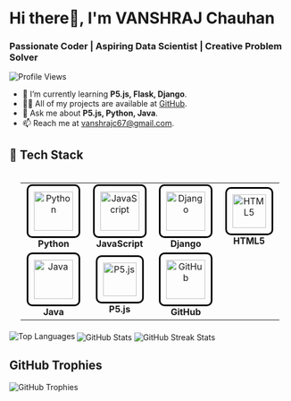 
<h1>Hi there👋, I'm VANSHRAJ Chauhan</h1>
    <h3>Passionate Coder | Aspiring Data Scientist | Creative Problem Solver</h3>
    <p align="left">
        <img src="https://komarev.com/ghpvc/?username=vanshraj-git&label=Profile%20views&color=0e75b6&style=flat" alt="Profile Views">
    </p>
    <ul>
        <li>🌱 I’m currently learning <b>P5.js, Flask, Django</b>.</li>
        <li>👨‍💻 All of my projects are available at <a href="https://github.com/vanshraj-Git">GitHub</a>.</li>
        <li>💬 Ask me about <b>P5.js, Python, Java</b>.</li>
        <li>📫 Reach me at <a href="mailto:vanshrajc67@gmail.com">vanshrajc67@gmail.com</a>.</li>
    </ul>

<!-- Tech Stack Section -->
<h2>🚀 Tech Stack</h2>
<div align="center" style="padding: 20px;">
    <table style="border-spacing: 20px; width: 100%; max-width: 800px; margin: auto;">
        <tr>
            <td align="center" width="12.5%">
                <div style="border: 3px solid #000; padding: 10px; display: inline-block; border-radius: 10px;">
                    <img src="https://techstack-generator.vercel.app/python-icon.svg" alt="Python" width="70" height="70" />
                </div>
                <br><b>Python</b>
            </td>
            <td align="center" width="12.5%">
                <div style="border: 3px solid #000; padding: 10px; display: inline-block; border-radius: 10px;">
                    <img src="https://techstack-generator.vercel.app/js-icon.svg" alt="JavaScript" width="70" height="70" />
                </div>
                <br><b>JavaScript</b>
            </td>
            <td align="center" width="12.5%">
                <div style="border: 3px solid #000; padding: 10px; display: inline-block; border-radius: 10px;">
                    <img src="https://techstack-generator.vercel.app/django-icon.svg" alt="Django" width="70" height="70" />
                </div>
                <br><b>Django</b>
            </td>
            <td align="center" width="12.5%">
                <div style="border: 3px solid #000; padding: 10px; display: inline-block; border-radius: 10px;">
                    <img src="https://skillicons.dev/icons?i=html" alt="HTML5" width="60" height="60" />
                </div>
                <br><b>HTML5</b>
            </td>
        </tr>
        <tr>
            <td align="center" width="12.5%">
                <div style="border: 3px solid #000; padding: 10px; display: inline-block; border-radius: 10px;">
                    <img src="https://techstack-generator.vercel.app/java-icon.svg" alt="Java" width="70" height="70" />
                </div>
                <br><b>Java</b>
            </td>
            <td align="center" width="12.5%">
                <div style="border: 3px solid #000; padding: 10px; display: inline-block; border-radius: 10px;">
                    <img src="https://skillicons.dev/icons?i=p5js" alt="P5.js" width="60" height="60" />
                </div>
                <br><b>P5.js</b>
            </td>
            <td align="center" width="12.5%">
                <div style="border: 3px solid #000; padding: 10px; display: inline-block; border-radius: 10px;">
                    <img src="https://techstack-generator.vercel.app/github-icon.svg" alt="GitHub" width="70" height="70" />
                </div>
                <br><b>GitHub</b>
            </td>
            <td align="center" width="12.5%">
                <div style="border: 3px solid transparent; padding: 10px; display: inline-block;">
                    <!-- Placeholder if needed in the future -->
                </div>
                <br>
            </td>
        </tr>
    </table>
</div>
<!-- GitHub Stats Section -->
    <div>
        <img align="left" src="https://github-readme-stats.vercel.app/api/top-langs?username=vanshraj-git&show_icons=true&locale=en&layout=compact" alt="Top Languages">
        <img align="center" src="https://github-readme-stats.vercel.app/api?username=vanshraj-git&show_icons=true&locale=en" alt="GitHub Stats">
        <img align="center" src="https://github-readme-streak-stats.herokuapp.com/?user=vanshraj-git&" alt="GitHub Streak Stats">
    </div>

## GitHub Trophies
![GitHub Trophies](https://github-profile-trophy.vercel.app/?username=vanshraj-git&theme=gruvbox&margin-w=15&margin-h=15)
